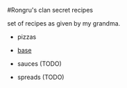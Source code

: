 #Rongru's clan  secret recipes

set of recipes as given by my grandma.

- pizzas 
 - [base](/pizzas/base.md)

- sauces (TODO)
- spreads (TODO)



